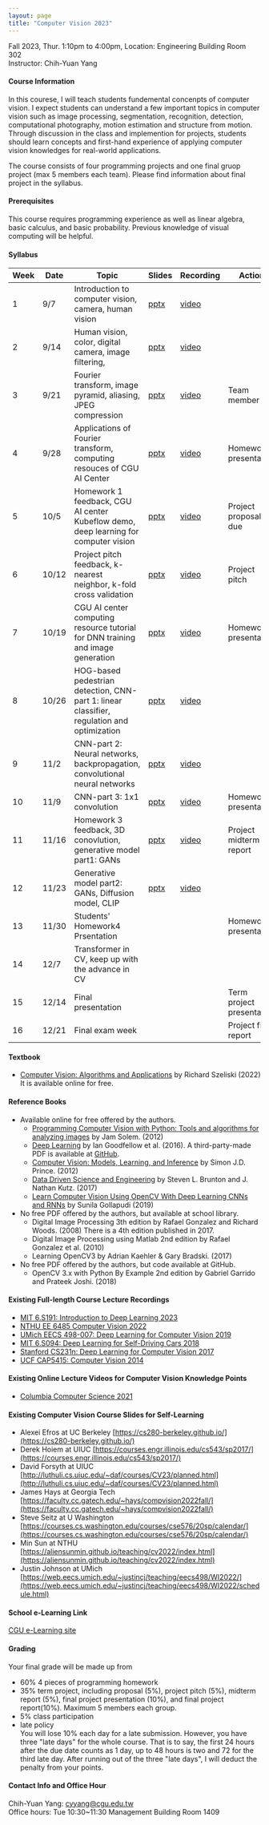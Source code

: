 ```yaml
---
layout: page
title: "Computer Vision 2023"
---
```


Fall 2023, Thur. 1:10pm to 4:00pm, Location: Engineering Building Room 302 <br/>
Instructor: Chih-Yuan Yang

#### Course Information

In this courese, I will teach students fundemental concenpts of computer vision. I expect students can understand a few important topics in computer vision such as image processing, segmentation, recognition, detection, computational photography, motion estimation and structure from motion. Through discussion in the class and implemention for projects, students should learn concepts and first-hand experience of applying computer vision knowledges for real-world applications.

The course consists of four programming projects and one final gruop project (max 5 members each team). Please find information about final project in the syllabus.

#### Prerequisites

This course requires programming experience as well as linear algebra, basic calculus, and basic probability. Previous knowledge of visual computing will be helpful.

#### Syllabus

|Week|Date|Topic                                                      |Slides   |Recording | Action |
|---|---|---|---|---|---|
|1   |9/7        | Introduction to computer vision, camera, human vision                |  [pptx](https://www.dropbox.com/scl/fi/sj9f5l2rrd5ahn0laleqg/ComputerVision_Lecture_01.pptx?rlkey=ks1gw7w6yyglmmr104y811vin&dl=0)    | [video](https://youtu.be/PAsd1LVJXdw)         |                              |
|2   |9/14       | Human vision, color, digital camera, image filtering,                |  [pptx](https://www.dropbox.com/scl/fi/10dfs9rqjvucen2fbkk8t/ComputerVision_Lecture_02.pptx?rlkey=fqnllxgv5qi03ihoi0mqeyf6n&dl=0)    | [video](https://youtu.be/rO6pu1ukSww)         |                              |
|3   |9/21       | Fourier transform, image pyramid, aliasing, JPEG compression         |  [pptx](https://www.dropbox.com/scl/fi/6rgawqwk9dogn8qt80f3h/ComputerVision_Lecture_03.pptx?rlkey=kfs31awxdl2ohltxaeqn815jl&dl=0)    | [video](https://youtu.be/_DSUGWh5RmI)         | Team member list     |
|4   |9/28       | Applications of Fourier transform, computing resouces of CGU AI Center   | [pptx](https://www.dropbox.com/scl/fi/e39e1yh56gbcjnkblc314/ComputerVision_Lecture_04.pptx?rlkey=9cxfnxdi1xtct7ob8njpy60cq&dl=0)     | [video](https://youtu.be/DBRiH6GusOw)         | Homework1 presentation       |
|5   |10/5       | Homework 1 feedback, CGU AI center Kubeflow demo, deep learning for computer vision  | [pptx](https://www.dropbox.com/scl/fi/egqdc8jkcezwcv1i1obkp/ComputerVision_Lecture_05.pptx?rlkey=zstpfadm3gw4jkdh1u70ctb2l&dl=0) | [video](https://youtu.be/JLMkb_D8bMo)   | Project proposal due         |
|6   |10/12      | Project pitch feedback, k-nearest neighbor, k-fold cross validation  | [pptx](https://www.dropbox.com/scl/fi/no010y0rwnchv1w4qqxqo/ComputerVision_Lecture_06.pptx?rlkey=aqqt0ittuko0rdxjqb9pso78r&dl=0)     | [video](https://youtu.be/vmjmBsVC6FQ)         | Project pitch                |
|7   |10/19      | CGU AI center computing resource tutorial for DNN training and image generation | [pptx](https://www.dropbox.com/scl/fi/xfmzg4bqnqoyupirs5w5i/ComputerVision_Lecture_07.pptx?rlkey=m442gr4s0hh35jc3vonrgef7r&dl=0)   | [video](https://youtu.be/t-AM4O5xNgk)         | Homework2 presentation       |
|8   |10/26      | HOG-based pedestrian detection, CNN-part 1: linear classifier, regulation and optimization  | [pptx](https://www.dropbox.com/scl/fi/5na5fffm3nrsg5nod5jig/ComputerVision_Lecture_08.pptx?rlkey=g3egr0q4xh4ww7nkdyn0ikzcw&dl=0)     | [video](https://youtu.be/-qqMtPRie1A)         |                              |
|9   |11/2       | CNN-part 2: Neural networks, backpropagation, convolutional neural networks   | [pptx](https://www.dropbox.com/scl/fi/kovzbrx1aph80tumkgfvu/ComputerVision_Lecture_09.pptx?rlkey=oq93nuhx6uu8u6seu2atnm8p8&dl=0)     | [video](https://youtu.be/JV6tfAkbRB4)         |                              |
|10  |11/9       | CNN-part 3: 1x1 convolution  | [pptx](https://www.dropbox.com/scl/fi/8607job6u8f02ekuj95lo/ComputerVision_Lecture_10.pptx?rlkey=kmvc3h8pr9wqyrau1xcjh99uh&dl=0)     | [video](https://youtu.be/lR0ZY48t56k)         | Homework3 presentation       | 
|11  |11/16      | Homework 3 feedback, 3D conovlution, generative model part1: GANs            | [pptx](https://www.dropbox.com/scl/fi/7qqbcs8ellbc5ipb9r3ir/ComputerVision_Lecture_11.pptx?rlkey=eayjbjc7hgxbqtuxg6todr5qb&dl=0)     | [video](https://youtu.be/hNNWsxF20Jc)         | Project midterm report       |
|12  |11/23      | Generative model part2: GANs, Diffusion model, CLIP | [pptx](https://changgunguniversity-my.sharepoint.com/:p:/g/personal/d000019097_cgu_edu_tw/ETxeT5Jt4CZKlTrFEFC2e5wBAxI-zglBb5p_KGBI5M1xrA?e=DnidrK)     | [video](https://youtu.be/Y8EtHl2YehY)         |                              |
|13  |11/30      | Students' Homework4 Prsentation                                           |      |          | Homework4 presentation       |
|14  |12/7       | Transformer in CV, keep up with the advance in CV                             |      |          |                              |
|15  |12/14      | Final presentation                                                            |      |          | Term project presentation    |
|16  |12/21      | Final exam week                                                               |      |          | Project final report         |

#### Textbook
- [Computer Vision: Algorithms and Applications](http://szeliski.org/Book/) by Richard Szeliski (2022) <br/>
It is available online for free.

#### Reference Books
- Available online for free offered by the authors.
  - [Programming Computer Vision with Python: Tools and algorithms for analyzing images](http://programmingcomputervision.com/) by Jam Solem. (2012)
  - [Deep Learning](https://www.deeplearningbook.org/) by Ian Goodfellow et al. (2016). A third-party-made PDF is available at [GitHub](https://github.com/janishar/mit-deep-learning-book-pdf/blob/master/complete-book-bookmarked-pdf/deeplearningbook.pdf).
  - [Computer Vision: Models, Learning, and Inference](http://www.computervisionmodels.com/) by Simon J.D. Prince. (2012)
  - [Data Driven Science and Engineering](http://databookuw.com/databook.pdf) by Steven L. Brunton and J. Nathan Kutz. (2017)
  - [Learn Computer Vision Using OpenCV With Deep Learning CNNs and RNNs](https://link.springer.com/book/10.1007/978-1-4842-4261-2) by Sunila Gollapudi (2019)
- No free PDF offered by the authors, but available at school library.
  - Digital Image Processing 3th edition by Rafael Gonzalez and Richard Woods. (2008) There is a 4th edition published in 2017.
  - Digital Image Processing using Matlab 2nd edition by Rafael Gonzalez et al. (2010)
  - Learning OpenCV3 by Adrian Kaehler & Gary Bradski. (2017)
- No free PDF offered by the authors, but code available at GitHub.
  - OpenCV 3.x with Python By Example 2nd edition by Gabriel Garrido and Prateek Joshi. (2018)
  
#### Existing Full-length Course Lecture Recordings
- [MIT 6.S191: Introduction to Deep Learning 2023](http://introtodeeplearning.com/)
- [NTHU EE 6485 Computer Vision 2022](https://aliensunmin.github.io/teaching/cv2022/index.html)
- [UMich EECS 498-007: Deep Learning for Computer Vision 2019](https://www.youtube.com/playlist?list=PL5-TkQAfAZFbzxjBHtzdVCWE0Zbhomg7r)
- [MIT 6.S094: Deep Learning for Self-Driving Cars 2018](https://www.youtube.com/watch?v=-6INDaLcuJY&list=PLts9ZnoIwN9MJOXSFal2wFImRjfUhmYSP)
- [Stanford CS231n: Deep Learning for Computer Vision 2017](https://www.youtube.com/playlist?list=PL3FW7Lu3i5JvHM8ljYj-zLfQRF3EO8sYv)
- [UCF CAP5415: Computer Vision 2014](https://www.youtube.com/playlist?list=PLd3hlSJsX_ImKP68wfKZJVIPTd8Ie5u-9)

#### Existing Online Lecture Videos for Computer Vision Knowledge Points
- [Columbia Computer Science 2021](https://www.youtube.com/@firstprinciplesofcomputerv3258)

#### Existing Computer Vision Course Slides for Self-Learning
- Alexei Efros at UC Berkeley [https://cs280-berkeley.github.io/](https://cs280-berkeley.github.io/)
- Derek Hoiem at UIUC [https://courses.engr.illinois.edu/cs543/sp2017/](https://courses.engr.illinois.edu/cs543/sp2017/)
- David Forsyth at UIUC [http://luthuli.cs.uiuc.edu/~daf/courses/CV23/planned.html](http://luthuli.cs.uiuc.edu/~daf/courses/CV23/planned.html)
- James Hays at Georgia Tech [https://faculty.cc.gatech.edu/~hays/compvision2022fall/](https://faculty.cc.gatech.edu/~hays/compvision2022fall/)
- Steve Seitz at U Washington [https://courses.cs.washington.edu/courses/cse576/20sp/calendar/](https://courses.cs.washington.edu/courses/cse576/20sp/calendar/)
- Min Sun at NTHU [https://aliensunmin.github.io/teaching/cv2022/index.html](https://aliensunmin.github.io/teaching/cv2022/index.html)
- Justin Johnson at UMich [https://web.eecs.umich.edu/~justincj/teaching/eecs498/WI2022/](https://web.eecs.umich.edu/~justincj/teaching/eecs498/WI2022/schedule.html)

#### School e-Learning Link
[CGU e-Learning site](https://el.cgu.edu.tw/)

#### Grading
Your final grade will be made up from
- 60% 4 pieces of programming homework
- 35% term project, including proposal (5%), project pitch (5%), midterm report (5%), final project presentation (10%), and final project report(10%). Maximum 5 members each group.
- 5% class participation 
- late policy<br/>
You will lose 10% each day for a late submission. However, you have three "late days" for the whole course. That is to say, the first 24 hours after the due date counts as 1 day, up to 48 hours is two and 72 for the third late day. After running out of the three "late days", I will deduct the penalty from your points.

#### Contact Info and Office Hour
Chih-Yuan Yang: cyyang@cgu.edu.tw <br/>
Office hours: Tue 10:30~11:30 Management Building Room 1409<br/>
